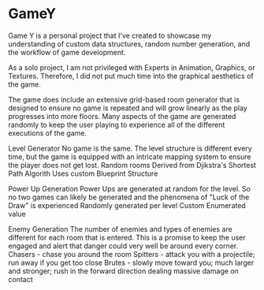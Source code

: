 # GameY
Game Y is a personal project that I've created to showcase my understanding of custom data structures, random number generation, and the workflow of game development. 

As a solo project, I am not privileged with Experts in Animation, Graphics, or Textures. Therefore, I did not put much time into the graphical aesthetics of the game. 

The game does include an extensive grid-based room generator that is designed to ensure no game is repeated and will grow linearly as the play progresses into more floors. Many aspects of the game are generated randomly to keep the user playing to experience all of the different executions of the game.

Level Generator
No game is the same. The level structure is different every time, but the game is equipped with an intricate mapping system to ensure the player does not get lost.
  Random rooms
  Derived from Djikstra's Shortest Path Algorith
  Uses custom Blueprint Structure

Power Up Generation
Power Ups are generated at random for the level. So no two games can likely be generated and the phenomena of "Luck of the Draw" is experienced
  Randomly generated per level
  Custom Enumerated value 
  
 Enemy Generation
The number of enemies and types of enemies are different for each room that is entered. This is a promise to keep the user engaged and alert that danger could very well be around every corner.
  Chasers - chase you around the room
  Spitters - attack you with a projectile; run away if you get too close
  Brutes - slowly move toward you; much larger and stronger; rush in the forward direction dealing massive damage on contact
